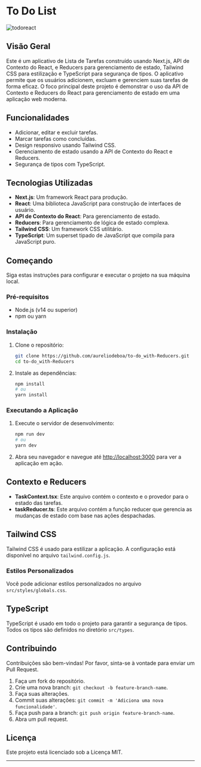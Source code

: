 # To Do List 
![todoreact](https://github.com/aureliodeboa/To-do-with-Reducers/assets/53971991/633aab4e-d16e-464f-86bf-3722910667bb)
## Visão Geral

Este é um aplicativo de Lista de Tarefas construído usando Next.js, API de Contexto do React, e Reducers para gerenciamento de estado, Tailwind CSS para estilização e TypeScript para segurança de tipos. O aplicativo permite que os usuários adicionem, excluam e gerenciem suas tarefas de forma eficaz. O foco principal deste projeto é demonstrar o uso da API de Contexto e Reducers do React para gerenciamento de estado em uma aplicação web moderna.

## Funcionalidades

- Adicionar, editar e excluir tarefas.
- Marcar tarefas como concluídas.
- Design responsivo usando Tailwind CSS.
- Gerenciamento de estado usando a API de Contexto do React e Reducers.
- Segurança de tipos com TypeScript.

## Tecnologias Utilizadas

- **Next.js**: Um framework React para produção.
- **React**: Uma biblioteca JavaScript para construção de interfaces de usuário.
- **API de Contexto do React**: Para gerenciamento de estado.
- **Reducers**: Para gerenciamento de lógica de estado complexa.
- **Tailwind CSS**: Um framework CSS utilitário.
- **TypeScript**: Um superset tipado de JavaScript que compila para JavaScript puro.

## Começando

Siga estas instruções para configurar e executar o projeto na sua máquina local.

### Pré-requisitos

- Node.js (v14 ou superior)
- npm ou yarn

### Instalação

1. Clone o repositório:

   ```bash
   git clone https://github.com/aureliodeboa/to-do_with-Reducers.git
   cd to-do_with-Reducers
   ```

2. Instale as dependências:

   ```bash
   npm install
   # ou
   yarn install
   ```

### Executando a Aplicação

1. Execute o servidor de desenvolvimento:

   ```bash
   npm run dev
   # ou
   yarn dev
   ```

2. Abra seu navegador e navegue até [http://localhost:3000](http://localhost:3000) para ver a aplicação em ação.

## Contexto e Reducers

- **TaskContext.tsx**: Este arquivo contém o contexto e o provedor para o estado das tarefas.
- **taskReducer.ts**: Este arquivo contém a função reducer que gerencia as mudanças de estado com base nas ações despachadas.

## Tailwind CSS

Tailwind CSS é usado para estilizar a aplicação. A configuração está disponível no arquivo `tailwind.config.js`.

### Estilos Personalizados

Você pode adicionar estilos personalizados no arquivo `src/styles/globals.css`.

## TypeScript

TypeScript é usado em todo o projeto para garantir a segurança de tipos. Todos os tipos são definidos no diretório `src/types`.

## Contribuindo

Contribuições são bem-vindas! Por favor, sinta-se à vontade para enviar um Pull Request.

1. Faça um fork do repositório.
2. Crie uma nova branch: `git checkout -b feature-branch-name`.
3. Faça suas alterações.
4. Commit suas alterações: `git commit -m 'Adiciona uma nova funcionalidade'`.
5. Faça push para a branch: `git push origin feature-branch-name`.
6. Abra um pull request.

## Licença

Este projeto está licenciado sob a Licença MIT.



---

